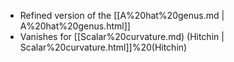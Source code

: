












-   Refined version of the [[A%20hat%20genus.md | A%20hat%20genus.html]]
-   Vanishes for [[Scalar%20curvature.md) (Hitchin | Scalar%20curvature.html]]%20(Hitchin)
